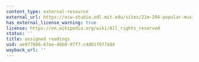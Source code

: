 ```yaml
---
content_type: external-resource
external_url: https://ocw-studio.odl.mit.edu/sites/21m-294-popular-musics-of-the-world-spring-2005/type/page/edit/eb4000ce-bd6d-fe68-40b2-ac68a5e8893e/#Assigned_Readings
has_external_license_warning: true
license: https://en.wikipedia.org/wiki/All_rights_reserved
status: ''
title: assigned readings
uid: ae977886-67ae-46b0-97f7-c4d01f077a84
wayback_url: ''
---
```

